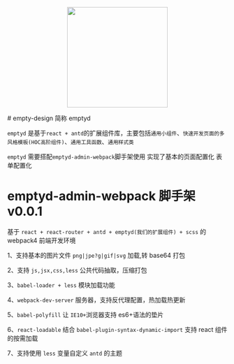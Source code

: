 <p align="center">
  <a href="http://ant.design">
    <img width="230" src="https://raw.githubusercontent.com/FreemenL/virtualDOM/master/public/favicon.ico">
  </a>
</p>
# empty-design 简称 emptyd

`emptyd` 是基于`react + antd`的扩展组件库，主要包括`通用小组件`、`快速开发页面的多风格模板(HOC高阶组件)`、`通用工具函数`、`通用样式类`

`emptyd` 需要搭配`emptyd-admin-webpack`脚手架使用
实现了基本的页面配置化  表单配置化

# emptyd-admin-webpack 脚手架 v0.0.1

基于 `react + react-router + antd + emptyd(我们的扩展组件) + scss` 的 webpack4 前端开发环境

1、支持基本的图片文件 `png|jpe?g|gif|svg` 加载,转 base64 打包

2、支持 `js,jsx,css,less` 公共代码抽取，压缩打包

3、`babel-loader + less` 模块加载功能

4、`webpack-dev-server` 服务器，支持反代理配置，热加载热更新

5、`babel-polyfill` 让 `IE10+`浏览器支持 es6+语法的垫片

6、`react-loadable` 结合 `babel-plugin-syntax-dynamic-import` 支持 react 组件的按需加载

7、支持使用 `less` 变量自定义 `antd` 的主题

